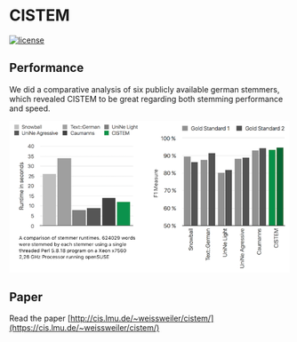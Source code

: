 # CISTEM
[![license](https://img.shields.io/github/license/mashape/apistatus.svg)]()


## Performance
We did a comparative analysis of six publicly available german stemmers, which revealed CISTEM to be great regarding both stemming performance and speed.

![](Images/Graphs.png)

## Paper
Read the paper [http://cis.lmu.de/~weissweiler/cistem/](https://cis.lmu.de/~weissweiler/cistem/)
